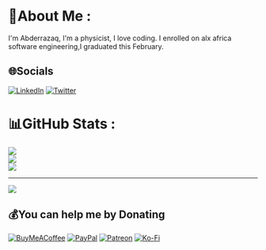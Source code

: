 # 💫About Me :
I'm Abderrazaq, I'm a physicist, I love coding. I enrolled on alx africa software engineering,I graduated this February.



## 🌐Socials
[![LinkedIn](https://img.shields.io/badge/LinkedIn-%230077B5.svg?logo=linkedin&logoColor=white)](https://linkedin.com/in/el-abassi-abderrazaq) [![Twitter](https://img.shields.io/badge/Twitter-%231DA1F2.svg?logo=Twitter&logoColor=white)](https://twitter.com/aelabassi97) 


# 📊GitHub Stats :
![](https://github-readme-stats.vercel.app/api?username=aelabassi&theme=radical&hide_border=false&include_all_commits=false&count_private=false)<br/>
![](https://github-readme-streak-stats.herokuapp.com/?user=aelabassi&theme=radical&hide_border=false)<br/>
![](https://github-readme-stats.vercel.app/api/top-langs/?username=aelabassi&theme=radical&hide_border=false&include_all_commits=false&count_private=false&layout=compact)

---
[![](https://visitcount.itsvg.in/api?id=aelabassi&icon=0&color=0)](https://visitcount.itsvg.in)

  ## 💰You can help me by Donating
  [![BuyMeACoffee](https://img.shields.io/badge/Buy%20Me%20a%20Coffee-ffdd00?style=for-the-badge&logo=buy-me-a-coffee&logoColor=black)](https://buymeacoffee.com/abderrazaqya) [![PayPal](https://img.shields.io/badge/PayPal-00457C?style=for-the-badge&logo=paypal&logoColor=white)](https://paypal.me/abderel) [![Patreon](https://img.shields.io/badge/Patreon-F96854?style=for-the-badge&logo=patreon&logoColor=white)](https://patreon.com/absxyzk) [![Ko-Fi](https://img.shields.io/badge/Ko--fi-F16061?style=for-the-badge&logo=ko-fi&logoColor=white)](https://ko-fi.com/aelabass42455) 

  <!-- Proudly created with GPRM ( https://gprm.itsvg.in ) -->
  
